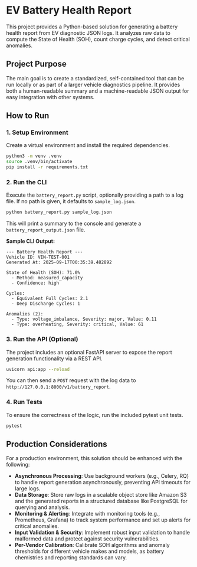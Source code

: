 # EV Battery Health Report

This project provides a Python-based solution for generating a battery health report from EV diagnostic JSON logs. It analyzes raw data to compute the State of Health (SOH), count charge cycles, and detect critical anomalies.

## Project Purpose

The main goal is to create a standardized, self-contained tool that can be run locally or as part of a larger vehicle diagnostics pipeline. It provides both a human-readable summary and a machine-readable JSON output for easy integration with other systems.

## How to Run

### 1. Setup Environment

Create a virtual environment and install the required dependencies.

```bash
python3 -m venv .venv
source .venv/bin/activate
pip install -r requirements.txt
```

### 2. Run the CLI

Execute the `battery_report.py` script, optionally providing a path to a log file. If no path is given, it defaults to `sample_log.json`.

```bash
python battery_report.py sample_log.json
```

This will print a summary to the console and generate a `battery_report_output.json` file.

**Sample CLI Output:**
```
--- Battery Health Report ---
Vehicle ID: VIN-TEST-001
Generated At: 2025-09-17T00:35:39.482892

State of Health (SOH): 71.0%
  - Method: measured_capacity
  - Confidence: high

Cycles:
  - Equivalent Full Cycles: 2.1
  - Deep Discharge Cycles: 1

Anomalies (2):
  - Type: voltage_imbalance, Severity: major, Value: 0.11
  - Type: overheating, Severity: critical, Value: 61
```

### 3. Run the API (Optional)

The project includes an optional FastAPI server to expose the report generation functionality via a REST API.

```bash
uvicorn api:app --reload
```

You can then send a `POST` request with the log data to `http://127.0.0.1:8000/v1/battery_report`.

### 4. Run Tests

To ensure the correctness of the logic, run the included pytest unit tests.

```bash
pytest
```

## Production Considerations

For a production environment, this solution should be enhanced with the following:

- **Asynchronous Processing**: Use background workers (e.g., Celery, RQ) to handle report generation asynchronously, preventing API timeouts for large logs.
- **Data Storage**: Store raw logs in a scalable object store like Amazon S3 and the generated reports in a structured database like PostgreSQL for querying and analysis.
- **Monitoring & Alerting**: Integrate with monitoring tools (e.g., Prometheus, Grafana) to track system performance and set up alerts for critical anomalies.
- **Input Validation & Security**: Implement robust input validation to handle malformed data and protect against security vulnerabilities.
- **Per-Vendor Calibration**: Calibrate SOH algorithms and anomaly thresholds for different vehicle makes and models, as battery chemistries and reporting standards can vary.
